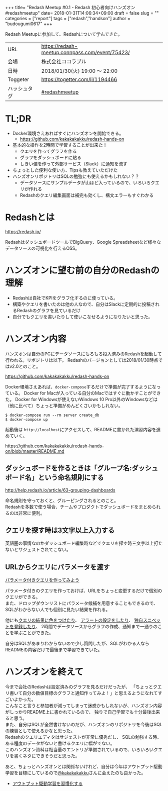 +++
title= "Redash Meetup #0.1 - Redash 初心者向けハンズオン #redashmeetup"
date= 2018-01-31T14:06:34+09:00
draft = false
slug = ""
categories = ["report"]
tags = ["redash","handson"]
author = "budougumi0617"
+++


Redash Meetupに参加して、Redashについて学んできた。

|||
|---|---|
|URL|https://redash-meetup.connpass.com/event/75423/|
|会場|株式会社ココラブル|
|日時|2018/01/30(火) 19:00 〜 22:00|
|Toggeter| https://togetter.com/li/1194466 |
|ハッシュタグ| [#redashmeetup](https://twitter.com/search?q=%23redashmeetup) |


# TL;DR
- Docker環境さえあればすぐにハンズオンを開始できる。
  - https://github.com/kakakakakku/redash-hands-on
- 基本的な操作を2時間で学習することが出来た！
  - クエリを作ってグラフを作る
  - グラフをダッシュボードに貼る
  - しきい値を作って外部サービス（Slack）に通知を流す
- ちょっとした便利な使い方、Tipsも教えていただけた
- ハンズオンリポジトリはSQLの勉強にも使えるかもしれない？？
  - データソースにサンプルデータが山ほど入っているので、いろいろクエリが作れる
  - Redashのクエリ編集画面は補完も効くし、構文エラーもすぐわかる

# Redashとは
https://redash.io/

RedashはダッシュボードツールでBigQuery、Google Spreadsheetなど様々なデータソースの可視化を行えるOSS。


# ハンズオンに望む前の自分のRedashの理解
- Redashは自社でKPIをグラフ化するのに使っている。
- 構築やクエリを書いたのは他の人なので、自分はSlackに定期的に投稿されるRedashのグラフを見ているだけ
- 自分でもクエリを書いたりして使いこなせるようになりたいと思った。


# ハンズオン内容

ハンズオンは自分のPCにデータソースにもろもろ投入済みのRedashを起動して行われる。リポジトリは以下。
Redashのバージョンとしては2018/01/30時点ではv2.0とのこと。

https://github.com/kakakakakku/redash-hands-on

Docker環境さえあれば、`docker-compose`するだけで準備が完了するようになっている。
Docker for Macが入っている自分のMacではすぐに動かすことができた。
Docker for Windowsが使えないWindows 10 Pro以外のWindowsなどは（他に比べて）ちょっと準備がめんどくさいかもしれない。

```
$ docker-compose run --rm server create_db
$ docker-compose up
```

起動後は `http://localhost`にアクセスして、READMEに書かれた演習内容を進めていく。

https://github.com/kakakakakku/redash-hands-on/blob/master/README.md


## ダッシュボードを作るときは「グループ名:ダッシュボード名」という命名規則にする
http://help.redash.io/article/63-grouping-dashboards

命名規則を守っておくと、グルーピングされるとのこと。  
Redashを多数で使う場合、チームやプロダクトでダッシュボードをまとめられるのは非常に便利。

## クエリを探す時は3文字以上入力する
英語圏の事情なのかダッシュボード編集時などでクエリを探す時三文字以上打たないとサジェストされてこない。

## URLからクエリにパラメータを渡す
[パラメータ付きクエリを作ってみよう](https://github.com/kakakakakku/redash-hands-on/blob/master/README.md#%E3%83%91%E3%83%A9%E3%83%A1%E3%83%BC%E3%82%BF%E4%BB%98%E3%81%8D%E3%82%AF%E3%82%A8%E3%83%AA%E3%82%92%E4%BD%9C%E3%81%A3%E3%81%A6%E3%81%BF%E3%82%88%E3%81%86)

パラメータ付きのクエリを作っておけば、URLをちょっと変更するだけで個別のクエリができる。  
また、ドロップダウンリストにパラメータ候補を用意することもできるので、SQLがわからない人でも個別に見たい結果を作れる。

他にも[クエリの結果に色をつけたり](https://github.com/kakakakakku/redash-hands-on/blob/master/README.md#%E3%82%AF%E3%82%A8%E3%83%AA%E7%B5%90%E6%9E%9C%E3%81%AB%E8%89%B2%E3%82%92%E4%BB%98%E3%81%91%E3%82%88%E3%81%86)、
[アラートの設定をしたり](https://github.com/kakakakakku/redash-hands-on/blob/master/README.md#%E3%82%A2%E3%83%A9%E3%83%BC%E3%83%88%E3%82%92%E8%A8%AD%E5%AE%9A%E3%81%97%E3%82%88%E3%81%86)、
[独自スニペットを登録したり](https://github.com/kakakakakku/redash-hands-on/blob/master/README.md#%E3%82%AF%E3%82%A8%E3%83%AA%E3%82%B9%E3%83%8B%E3%83%9A%E3%83%83%E3%83%88%E3%82%92%E6%B4%BB%E7%94%A8%E3%81%97%E3%82%88%E3%81%86)、
2時間でデータソースからグラフの作成、通知まで一通りのことを学ぶことができた。

自分はSQLがあまりわからないので少し質問したが、SQLがわかる人ならREADMEの内容だけで最後まで学習できていた。


# ハンズオンを終えて
今まで会社のRedashは設定済みのグラフを見るだけだったが、
「ちょっとクエリ書いて自分の数値目標のグラフと通知作ってみよ！」と思えるようになれてすごいよかった。  
こんなこと言うと参加者が減ってしまって迷惑かもしれないが、ハンズオン内容がしっかりREADME上に書かれているので、
独りで自己学習でも十分最後出来ると思う。  
また、自分はSQLが全然書けないのだが、ハンズオンのリポジトリを今後はSQLの練習として使えるかなと思った。  
Redashのクエリエディタはサジェストが非常に優秀だし、
SQLの勉強する時、ある程度のデータがないと書けるクエリに幅がでない。  
このハンズオン資料は相当量のエントリが準備されているので、いろいろいクエリを書くネタにできそうだと思った。

あと、ちょっとハンズオンとは関係ないけれど、自分は今年はアウトプット駆動学習を目標にしているので[@kakakakakku](https://twitter.com/kakakakakku)さんに会えたのも良かった。

- [アウトプット駆動学習を習慣化する](http://kakakakakku.hatenablog.com/entry/2017/12/22/173455)

